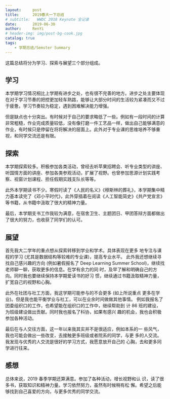 ```yaml
---
layout:     post
title:      2019春大一下总结
# subtitle:   WWDC 2018 Keynote 全记录
date:       2019-06-30
author:     RenYi
# header-img: img/post-bg-cook.jpg
catalog: true
tags:
    - 学期总结/Semster Summary
---
```

这篇总结将分为学习、探索与展望三个部分组成。

## 学习
本学期学习情况相比上学期有进步之处，也有很不完善的地方。进步之处主要体现在对于学习节奏的把控更加轻车熟路，能够让大部分时间的生活较为紧凑而又不过于疲惫，学习节奏较为稳定，遇到困难解决能力增强。

但是缺点也十分突出。有时候对于自己的要求略低了一些。例如有一段时间的计算非常粗糙，作业完成质量较低，没有像打磨一件工艺品一样，做出自己能够满意的作业，有时候只是停留在将将解决的层面上。此外对于专业课的思维培养不够重视，和同学交流还是有限。


## 探索

本学期探索较多。积极参加各类活动，曾经去听苹果招聘会、听专业类型的讲座、听国情方面的讲座、参加各类参观活动，扩展了视野。也曾参加思源计划实践考察、视窗计划课程、担任假期实践支队长等等。

此外本学期读书不少。寒假时读了《人民的名义》《穆斯林的葬礼》，本学期集中精力基本读完了《邓小平时代》，此外穿插着在阅读《人工智能简史》《共产党宣言》等书籍，从书籍中汲取了很大的精神力量。

最后，本学期支书工作我较为满意，在宿舍卫生、主题团日、甲团答辩方面都做出了很大的努力，也收获了同学们的认可。

## 展望

首先我大二学年的重点想从探索转移到学业和学术。具体表现在更多
地专注与课程的学习 (尤其是数据结构等较难的专业课)，提高专业水平。
此外我还想继续寻找自己感兴趣的方向 (例如暑假报名了 Deep Learning
Summer School)，继续找老师聊一聊，获取更多的信息。在学有余力的同
时，及早了解和明确自己的方向。同时我也要继续保持本学期爱读书的好习
惯，继续通过书籍汲取精神力量，扩宽自己的视野和心胸。

此外在社团与社工方面，我这学期可能参与的不会更多 (如上所说重点
更多在学业)。但是我也能平衡学业与社工，可以在业余时间做做其他事情。
例如我报名了团委组织口的工作，也希望能在组织口的工作中，继续帮助到
计 86 班的建设，为班级建设做出贡献。同时我也报名了科协，如果有感兴
趣的机会，我也会积极参加各种活动。

最后在与人交往方面，这一年以来我其实并不是很适应，例如本系的一
些风气，我也可能会做出一些改变，去接触更多班级或者院系的同学，与更
多的人交流。我发现与优秀的人交流是很好的学习方式，我愿意放开自己的
心胸，去和更多同学进行往来。

## 感想
总体来说，2019 春季学期还算满意。参加了各种活动，增长视野和认
识，读了很多书，获取知识和精神力量。学习依然努力，虽然有时候稍有松
懈。希望之后能够找到自己喜爱的方向，与更多优秀的同学交流。
